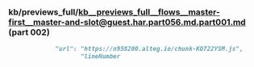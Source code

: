 ### kb/previews_full/kb__previews_full__flows__master-first__master-and-slot@guest.har.part056.md.part001.md (part 002)

```md
             "url": "https://n958200.alteg.io/chunk-KO722YSM.js",
                    "lineNumber
```

```
